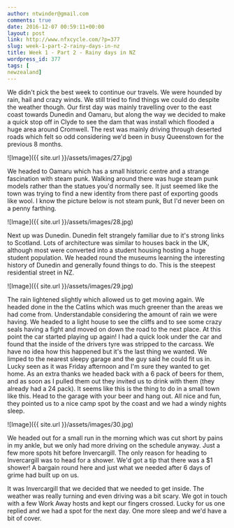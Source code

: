 ```yaml
---
author: ntwinder@gmail.com
comments: true
date: 2016-12-07 00:59:11+00:00
layout: post
link: http://www.nfxcycle.com/?p=377
slug: week-1-part-2-rainy-days-in-nz
title: Week 1 - Part 2 - Rainy days in NZ
wordpress_id: 377
tags: [
newzealand]
---
```


We didn't pick the best week to continue our travels. We were hounded by rain, hail and crazy winds. We still tried to find things we could do despite the weather though. Our first day was mainly travelling over to the east coast towards Dunedin and Oamaru, but along the way we decided to make a quick stop off in Clyde to see the dam that was install which flooded a huge area around Cromwell. The rest was mainly driving through deserted roads which felt so odd considering we'd been in busy Queenstown for the previous 8 months.

![Image]({{ site.url }}/assets/images/27.jpg)

We headed to Oamaru which has a small historic centre and a strange fascination with steam punk. Walking around there was huge steam punk models rather than the statues you'd normally see. It just seemed like the town was trying to find a new identity from there past of exporting goods like wool.
I know the picture below is not steam punk, But I'd never been on a penny farthing.

![Image]({{ site.url }}/assets/images/28.jpg)

Next up was Dunedin. Dunedin felt strangely familiar due to it's strong links to Scotland. Lots of architecture was similar to houses back in the UK, although most were converted into a student housing hosting a huge student population. We headed round the museums learning the interesting history of Dunedin and generally found things to do.
This is the steepest residential street in NZ.

![Image]({{ site.url }}/assets/images/29.jpg)

The rain lightened slightly which allowed us to get moving again. We headed done in the the Catlins which was much greener than the areas we had come from. Understandable considering the amount of rain we were having. We headed to a light house to see the cliffs and to see some crazy seals having a fight and moved on down the road to the next place. At this point the car started playing up again! I had a quick look under the car and found that the inside of the drivers tyre was stripped to the carcass. We have no idea how this happened but it's the last thing we wanted. We limped to the nearest sleepy garage and the guy said he could fit us in. Lucky seen as it was Friday afternoon and I'm sure they wanted to get home. As an extra thanks we headed back with a 6 pack of beers for them, and as soon as I pulled them out they invited us to drink with them (they already had a 24 pack). It seems like this is the thing to do in a small town like this. Head to the garage with your beer and hang out. All nice and fun, they pointed us to a nice camp spot by the coast and we had a windy nights sleep.

![Image]({{ site.url }}/assets/images/30.jpg)

We headed out for a small run in the morning which was cut short by pains in my ankle, but we only had more driving on the schedule anyway. Just a few more spots hit before Invercargill. The only reason for heading to Invercargill was to head for a shower. We'd got a tip that there was a $1 shower! A bargain round here and just what we needed after 6 days of grime had built up on us.


It was Invercargill that we decided that we needed to get inside. The weather was really turning and even driving was a bit scary. We got in touch with a few Work Away hosts and kept our fingers crossed. Lucky for us one replied and we had a spot for the next day. One more sleep and we'd have a bit of cover.
